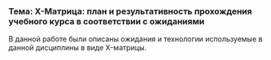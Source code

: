### Тема:  Х-Матрица: план и результативность прохождения учебного курса в соответствии с ожиданиями

В данной работе были описаны ожидания и технологии используемые в данной дисциплины в виде X-матрицы.